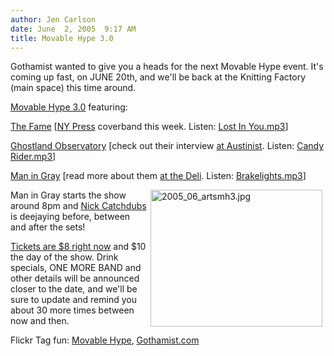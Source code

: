 ```yaml
---
author: Jen Carlson
date: June  2, 2005  9:17 AM
title: Movable Hype 3.0
---
```


<p>Gothamist wanted to give you a heads for the next Movable Hype event. It&apos;s coming up fast, on JUNE 20th, and we&apos;ll be back at the Knitting Factory (main space) this time around. </p>

<p><a href="https://web.archive.org/web/20120224140459/http://knittingfactory.com/calendar/event_descrip.cfm?event_num=53995&amp;room=1&amp;location=1">Movable Hype 3.0</a> featuring:</p>

<p><a href="https://web.archive.org/web/20120224140459/http://www.the-fame.com/">The Fame</a> [<a href="https://web.archive.org/web/20120224140459/http://www.nypress.com/18/22/news&amp;columns/JRTaylor.cfm">NY Press</a> coverband this week. Listen: <a href="https://web.archive.org/web/20120224140459/http://www.the-fame.com/music/11%20Lost%20In%20You.mp3">Lost In You.mp3</a>]</p>

<p><a href="https://web.archive.org/web/20120224140459/http://www.ghostlandobservatory.com/">Ghostland Observatory</a> [check out their interview <a href="https://web.archive.org/web/20120224140459/http://www.austinist.com/archives/2005/04/19/austinist_interviews_ghostland_observatory.php">at Austinist</a>. Listen: <a href="https://web.archive.org/web/20120224140459/http://dailyrefill.blogs.com/daily/files/01_candy_rider.mp3">Candy Rider.mp3</a>]</p>

<p><a href="https://web.archive.org/web/20120224140459/http://www.maningray.com/">Man in Gray</a> [read more about them <a href="https://web.archive.org/web/20120224140459/http://www.thedelimagazine.com/maningray/">at the Deli</a>. Listen: <a href="https://web.archive.org/web/20120224140459/http://maningray.com/nodaynonight/02_Brakelights.mp3">Brakelights.mp3</a>]</p>

<p><img alt="2005_06_artsmh3.jpg" src="https://web.archive.org/web/20120224140459im_/http://www.gothamist.com/images/2005_06_artsmh3.jpg" width="275" height="219" align="right" hspace="5">Man in Gray starts the show around 8pm and <a href="https://web.archive.org/web/20120224140459/http://catchdubs.com/">Nick Catchdubs</a> is deejaying before, between and after the sets! </p>

<p><a href="https://web.archive.org/web/20120224140459/http://www.ticketweb.com/user/?region=nyc&amp;query=detail&amp;event=609160">Tickets are $8 right now</a> and $10 the day of the show. Drink specials, ONE MORE BAND and other details will be announced closer to the date, and we&apos;ll be sure to update and remind you about 30 more times between now and then. </p>

<p>Flickr Tag fun: <a href="https://web.archive.org/web/20120224140459/http://www.flickr.com/photos/tags/movablehype/">Movable Hype</a>, <a href="https://web.archive.org/web/20120224140459/http://www.flickr.com/photos/tags/gothamistcom/">Gothamist.com</a></p>